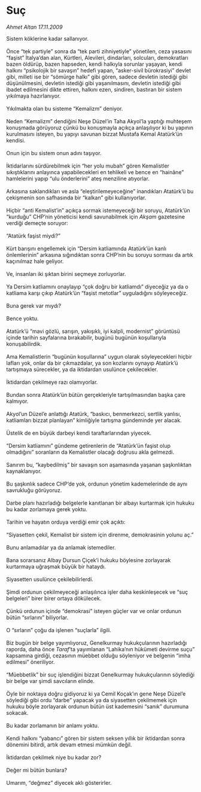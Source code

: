# Suç

*Ahmet Altan 17.11.2009*

<div class="taraf_structure_2col_1zq">
<div class="margen_n">



 <p>Sistem köklerine kadar sallanıyor. <br/><br/>Önce “tek partiyle” sonra da “tek parti zihniyetiyle” yönetilen, ceza yasasını “faşist” İtalya’dan alan, Kürtleri, Alevileri, dindarları, solcuları, demokratları bazen öldürüp, bazen hapseden, kendi halkıyla sorunlar yaşayan, kendi halkını “psikolojik bir savaşın” hedefi yapan, “asker-sivil bürokrasiyi” devlet gibi, milleti ise bir “sömürge halkı” gibi gören, sadece devletin istediği gibi düşünülmesini, devletin istediği gibi yaşanılmasını, devletin istediği gibi ibadet edilmesini dikte ettiren, halkını ezen, sindiren, bastıran bir sistem yıkılmaya hazırlanıyor. <br/><br/>Yıkılmakta olan bu sisteme “Kemalizm” deniyor. <br/><br/>Neden “Kemalizm” dendiğini Neşe Düzel’in Taha Akyol’la yaptığı muhteşem konuşmada görüyoruz çünkü bu konuşmayla açıkça anlaşılıyor ki bu yapının kurulmasını isteyen, bu yapıyı savunan bizzat Mustafa Kemal Atatürk’ün kendisi. <br/><br/>Onun için bu sistem onun adını taşıyor. <br/><br/>İktidarlarını sürdürebilmek için “her yolu mubah” gören Kemalistler sıkıştıklarını anlayınca yapabilecekleri en tehlikeli ve bence en “hainâne” hamlelerini yapıp “ulu önderlerini” ateş menziline atıyorlar. <br/><br/>Arkasına saklandıkları ve asla “eleştirilemeyeceğine” inandıkları Atatürk’ü bu çekişmenin son safhasında bir “kalkan” gibi kullanıyorlar. <br/><br/>Hiçbir “anti Kemalist’in” açıkça sormak istemeyeceği bir soruyu, Atatürk’ün “kurduğu” CHP’nin yöneticisi kendi savunabilmek için <i>Akşam</i> gazetesine verdiği demeçte soruyor: <br/><br/>“Atatürk faşist miydi?” <br/><br/>Kürt barışını engellemek için “Dersim katliamında Atatürk’ün kanlı önlemlerinin” arkasına sığındıktan sonra CHP’nin bu soruyu sorması da artık kaçınılmaz hale geliyor. <br/><br/>Ve, insanları iki şıktan birini seçmeye zorluyorlar. <br/><br/>Ya Dersim katliamını onaylayıp “çok doğru bir katliamdı” diyeceğiz ya da o katliama karşı çıkıp Atatürk’ün “faşist metotlar” uyguladığını söyleyeceğiz. <br/><br/>Buna gerek var mıydı? <br/><br/>Bence yoktu. <br/><br/>Atatürk’ü “mavi gözlü, sarışın, yakışıklı, iyi kalpli, modernist” görüntüsü içinde tarihin sayfalarına bırakabilir, bugünü bugünün koşullarıyla konuşabilirdik. <br/><br/>Ama Kemalistlerin “bugünün koşullarına” uygun olarak söyleyecekleri hiçbir lafları yok, onlar da bir çıkmazdalar, ya son kozlarını oynayıp Atatürk’ü tartışmaya sürecekler, ya da iktidardan usulünce çekilecekler. <br/><br/>İktidardan çekilmeye razı olamıyorlar. <br/><br/>Bundan sonra Atatürk’ün bütün gerçekleriyle tartışılmasından başka çare kalmıyor. <br/><br/>Akyol’un Düzel’e anlattığı Atatürk, “baskıcı, benmerkezci, sertlik yanlısı, katliamları bizzat planlayan” kimliğiyle tartışma gündeminde yer alacak. <br/><br/>Üstelik de en büyük darbeyi kendi taraftarlarından yiyecek. <br/><br/>“Dersim katliamını” gündeme getirenlerin de “Atatürk’ün faşist olup olmadığını” soranların da Kemalistler olacağı doğrusu akla gelmezdi. <br/><br/>Sanırım bu, “kaybedilmiş” bir savaşın son aşamasında yaşanan şaşkınlıktan kaynaklanıyor. <br/><br/>Bu şaşkınlık sadece CHP’de yok, ordunun yönetim kademelerinde de aynı savrukluğu görüyoruz. <br/><br/>Darbe planı hazırladığı belgelerle kanıtlanan bir albayı kurtarmak için hukuku bu kadar zorlamaya gerek yoktu. <br/><br/>Tarihin ve hayatın orduya verdiği emir çok açıktı: <br/><br/>“Siyasetten çekil, Kemalist bir sistem için direnme, demokrasinin yolunu aç.” <br/><br/>Bunu anlamadılar ya da anlamak istemediler. <br/><br/>Bana sorarsanız Albay Dursun Çiçek’i hukuku böylesine zorlayarak kurtarmaya uğraşmak büyük bir hataydı. <br/><br/>Siyasetten usulünce çekilebilirlerdi. <br/><br/>Şimdi ordunun çekilmeyeceği anlaşılınca işler daha keskinleşecek ve “suç belgeleri” birer birer ortaya dökülecek. <br/><br/>Çünkü ordunun içinde “demokrasi” isteyen güçler var ve onlar ordunun bütün “sırlarını” biliyorlar. <br/><br/>O “sırların” çoğu da işlenen “suçlarla” ilgili. <br/><br/>Biz bugün bir belge yayımlıyoruz, Genelkurmay hukukçularının hazırladığı raporda, daha önce <i>Taraf</i>’ta yayımlanan “Lahika’nın hükümeti devirme suçu” kapsamına girdiği, cezasının müebbet olduğu söyleniyor ve belgenin “imha edilmesi” öneriliyor. <br/><br/>“Müebbetlik” bir suç işlendiğini bizzat Genelkurmay hukukçularının söylediği bir belge var şimdi savcıların elinde. <br/><br/>Öyle bir noktaya doğru gidiyoruz ki ya Cemil Koçak’ın gene Neşe Düzel’e söylediği gibi ordu “darbe” yapacak ya da siyasetten çekilmemek için hukuku böyle zorlayarak ordunun bütün üst kademesini “sanık” durumuna sokacak. <br/><br/>Bu kadar zorlamanın bir anlamı yoktu. <br/><br/>Kendi halkını “yabancı” gören bir sistem seksen yıllık bir iktidardan sonra dönemini bitirdi, artık devam etmesi mümkün değil. <br/><br/>İktidardan çekilmek niye bu kadar zor? <br/><br/>Değer mi bütün bunlara? <br/><br/>Umarım, “değmez” diyecek aklı gösterirler.</p>
<br/>
<br/>
<br/>



<br/>


<div id="taraf_not">
</div>

</div>


</div>
